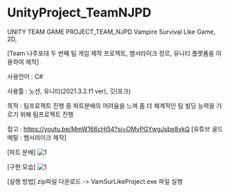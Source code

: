 # UnityProject_TeamNJPD
UNITY TEAM GAME PROJECT_TEAM_NJPD
Vampire Survival Like Game, 2D, 


[Team 나주포대 두 번째 팀 게임 제작 프로젝트, 뱀서라이크 장르, 유니티 플랫폼을 이용하여 제작]


사용언어 : C#

사용툴 : 노션, 유니티(2021.3.2.f1 ver), 깃(포크)

목적 : 팀프로젝트 진행 중 파트분배의 어려움을 느껴 좀 더 체계적인 팀 빌딩 능력을 기르기 위해 팀프로젝트 진행

참고 : https://youtu.be/MmW166cHj54?si=OMvPGYwgJsbe8ykQ [유튜브 골드메탈 : 뱀서라이크 제작]

[파트 분배]
![1](https://github.com/KORgosu/UnityProject_TeamNJPD/assets/47071344/260ce890-467f-44f7-a13a-a023cf5ba316)


[구현 모습]
![1](https://github.com/KORgosu/UnityProject_TeamNJPD/assets/47071344/3adc17a7-a012-4557-ad48-e01bb20dbc98)


[실행 방법]
zip파일 다운로드 -> VamSurLikeProject.exe 파일 실행
